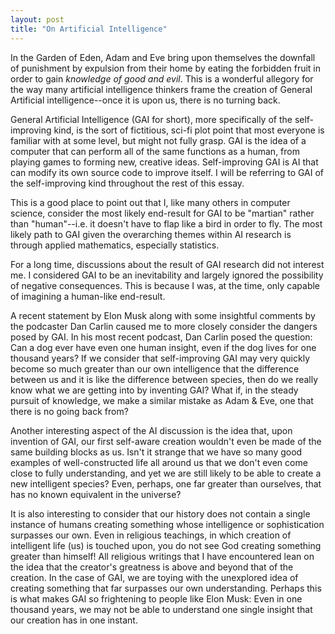```yaml
---
layout: post
title: "On Artificial Intelligence"
---
```


In the Garden of Eden, Adam and Eve bring upon themselves the downfall of punishment by expulsion from their home by eating the forbidden fruit in order to gain *knowledge of good and evil*. This is a wonderful allegory for the way many artificial intelligence thinkers frame the creation of General Artificial intelligence--once it is upon us, there is no turning back.

General Artificial Intelligence (GAI for short), more specifically of the self-improving kind, is the sort of fictitious, sci-fi plot point that most everyone is familiar with at some level, but might not fully grasp. GAI is the idea of a computer that can perform all of the same functions as a human, from playing games to forming new, creative ideas. Self-improving GAI is AI that can modify its own source code to improve itself. I will be referring to GAI of the self-improving kind throughout the rest of this essay.

This is a good place to point out that I, like many others in computer science, consider the most likely end-result for GAI to be "martian" rather than "human"--i.e. it doesn't have to flap like a bird in order to fly. The most likely path to GAI given the overarching themes within AI research is through applied mathematics, especially statistics. 

For a long time, discussions about the result of GAI research did not interest me. I considered GAI to be an inevitability and largely ignored the possibility of negative consequences. This is because I was, at the time, only capable of imagining a human-like end-result.

A recent statement by Elon Musk along with some insightful comments by the podcaster Dan Carlin caused me to more closely consider the dangers posed by GAI. In his most recent podcast, Dan Carlin posed the question: Can a dog ever have even one human insight, even if the dog lives for one thousand years? If we consider that self-improving GAI may very quickly become so much greater than our own intelligence that the difference between us and it is like the difference between species, then do we really know what we are getting into by inventing GAI? What if, in the steady pursuit of knowledge, we make a similar mistake as Adam & Eve, one that there is no going back from?

Another interesting aspect of the AI discussion is the idea that, upon invention of GAI, our first self-aware creation wouldn't even be made of the same building blocks as us. Isn't it strange that we have so many good examples of well-constructed life all around us that we don't even come close to fully understanding, and yet we are still likely to be able to create a new intelligent species? Even, perhaps, one far greater than ourselves, that has no known equivalent in the universe?

It is also interesting to consider that our history does not contain a single instance of humans creating something whose intelligence or sophistication surpasses our own. Even in religious teachings, in which creation of intelligent life (us) is touched upon, you do not see God creating something greater than himself! All religious writings that I have encountered lean on the idea that the creator's greatness is above and beyond that of the creation. In the case of GAI, we are toying with the unexplored idea of creating something that far surpasses our own understanding. Perhaps this is what makes GAI so frightening to people like Elon Musk: Even in one thousand years, we may not be able to understand one single insight that our creation has in one instant. 
